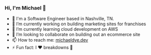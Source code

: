### Hi, I'm Michael 🤘

- 📍 I'm a Software Engineer based in Nashville, TN.
- 🔭 I’m currently working on building marketing sites for franchises
- 🌱 I’m currently learning cloud development on AWS
- 👯 I’m looking to collaborate on building out an ecommerce site
- 📫 How to reach me: [michaeldye.dev](http://michaeldye.dev)
- ⚡ Fun fact: I ❤️ breakdowns 🎸
